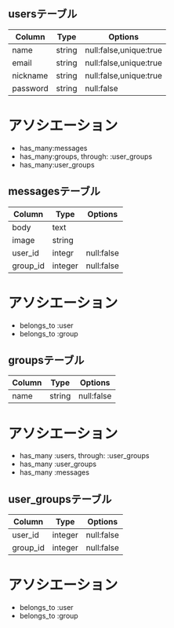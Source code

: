 ## usersテーブル

|Column|Type|Options|
|------|----|-------|
|name|string|null:false,unique:true|
|email|string|null:false,unique:true|
|nickname|string|null:false,unique:true|
|password|string|null:false|
# アソシエーション
- has_many:messages
- has_many:groups, through: :user_groups
- has_many:user_groups


## messagesテーブル

|Column|Type|Options|
|------|----|-------|
|body|text||
|image|string||
|user_id|integr|null:false|
|group_id|integer|null:false|
# アソシエーション
- belongs_to :user
- belongs_to :group


## groupsテーブル

|Column|Type|Options|
|------|----|-------| 
|name|string|null:false|
# アソシエーション
- has_many :users, through: :user_groups
- has_many :user_groups
- has_many :messages


## user_groupsテーブル

|Column|Type|Options|
|------|----|-------|
|user_id|integer|null:false|
|group_id|integer|null:false|
# アソシエーション
- belongs_to :user
- belongs_to :group